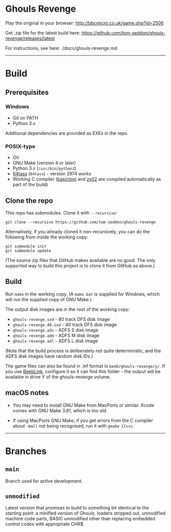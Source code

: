 # Ghouls Revenge

Play the original in your browser: http://bbcmicro.co.uk/game.php?id=2506

Get .zip file for the latest build here:
https://github.com/tom-seddon/ghouls-revenge/releases/latest

For instructions, see here: ./docs/ghouls-revenge.md

----

# Build

## Prerequisites

### Windows

- Git on PATH
- Python 3.x

Additional dependencies are provided as EXEs in the repo.

### POSIX-type

- Git
- GNU Make (version 4 or later)
- Python 3.x (`/usr/bin/python3`)
- [64tass](https://sourceforge.net/projects/tass64/) (`64tass`) -
  version 2974 works
- Working C compiler
  ([basictool](https://github.com/ZornsLemma/basictool) and
  [zx02](https://github.com/dmsc/zx02) are compiled automatically as
  part of the build)

## Clone the repo

This repo has submodules. Clone it with `--recursive`:

    git clone --recursive https://github.com/tom-seddon/ghouls-revenge
	
Alternatively, if you already cloned it non-recursively, you can do
the following from inside the working copy:

    git submodule init
	git submodule update

(The source zip files that GitHub makes available are no good. The
only supported way to build this project is to clone it from GitHub as
above.)

## Build

Run `make` in the working copy. (A `make.bat` is supplied for Windows,
which will run the supplied copy of GNU Make.)

The output disk images are in the root of the working copy:

* `ghouls-revenge.ssd` - 80 track DFS disk image
* `ghouls-revenge.40.ssd` - 40 track DFS disk image
* `ghouls-revenge.ads` - ADFS S disk image
* `ghouls-revenge.adm` - ADFS M disk image
* `ghouls-revenge.adl` - ADFS L disk image

(Note that the build process is deliberately not quite deterministic,
and the ADFS disk images have random disk IDs.)

The game files can also be found in .inf format in
`beeb/ghouls-revenge/y/`. If you use
[BeebLink](https://github.com/tom-seddon/beeblink/), configure it so
it can find this folder - the output will be available in drive Y of
the ghouls-revenge volume.

## macOS notes

- You may need to install GNU Make from MacPorts or similar. Xcode
  comes with GNU Make 3.81, which is too old.

- If using MacPorts GNU Make, if you get errors from the C compiler
  about `-Wall` not being recognised, run it with `gmake CC=cc`.

----

# Branches

## `main`

Branch used for active development.

## `unmodified`

Latest version that promises to build to something bit identical to
the starting point: a minified version of Ghouls, loaders stripped
out, unmodified machine code parts, BASIC unmodified other than
replacing embedded control codes with appropriate CHR$.
